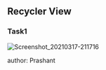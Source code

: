 <h2> Recycler View </h2>

<h3> Task1 </h3>

![Screenshot_20210317-211716](https://user-images.githubusercontent.com/50170332/111507240-8d34c780-8772-11eb-8711-35decc2e5af0.png)


author: Prashant


